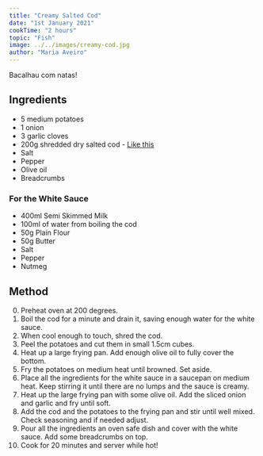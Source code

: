 ```yaml
---
title: "Creamy Salted Cod"
date: "1st January 2021"
cookTime: "2 hours"
topic: "Fish"
image: ../../images/creamy-cod.jpg
author: "Maria Aveiro"
---
```


Bacalhau com natas!

## Ingredients

- 5 medium potatoes
- 1 onion
- 3 garlic cloves
- 200g shredded dry salted cod - [Like this](https://www.tesco.com/groceries/en-GB/products/305041317)
- Salt
- Pepper
- Olive oil
- Breadcrumbs

### For the White Sauce

- 400ml Semi Skimmed Milk
- 100ml of water from boiling the cod
- 50g Plain Flour
- 50g Butter
- Salt
- Pepper
- Nutmeg

## Method

0. Preheat oven at 200 degrees.
1. Boil the cod for a minute and drain it, saving enough water for the white sauce.
2. When cool enough to touch, shred the cod.
3. Peel the potatoes and cut them in small 1.5cm cubes.
4. Heat up a large frying pan. Add enough olive oil to fully cover the bottom.
5. Fry the potatoes on medium heat until browned. Set aside.
6. Place all the ingredients for the white sauce in a saucepan on medium heat. Keep stirring it until there are no lumps and the sauce is creamy.
7. Heat up the large frying pan with some olive oil. Add the sliced onion and garlic and fry until soft.
8. Add the cod and the potatoes to the frying pan and stir until well mixed. Check seasoning and if needed adjust.
9. Pour all the ingredients an oven safe dish and cover with the white sauce. Add some breadcrumbs on top.
10. Cook for 20 minutes and server while hot!
